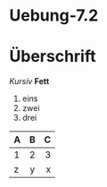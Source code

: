 Uebung-7.2
==========
# Überschrift
*Kursiv*
**Fett**
1. eins
2. zwei
3. drei


| A | B | C |
| ------------- |:-------------:| -----:|
| 1 | 2 | 3 |
| z      | y | x |
